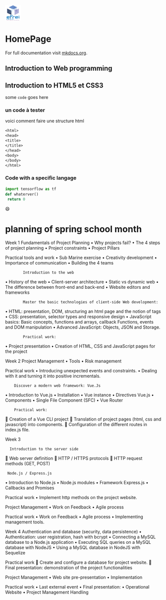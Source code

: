 <img src="./assets/efrei.png" width="50" height="50">

# HomePage

For full documentation visit [mkdocs.org](https://www.mkdocs.org).

## Introduction to Web programming

## Introduction to HTML5 et CSS3

some `code` goes here

### un code à tester

voici comment faire une structure html

```
<html>
<head>
<title>
</title>
</head>
<body>
</body>
</html>
```

### Code with a specific langage

```py linenums="1" 
import tensorflow as tf
def whaterver()
 return 0
```
:smile:

# planning of spring school month

Week 1
Fundamentals of Project Planning
•	Why projects fail? 
•	The 4 steps of project planning
•	Project constraints
•	Project Pillars

Practical tools and work
•	Sub Marine exercise
•	Creativity development
•	Importance of communication
•	Building the 4 teams

            Introduction to the web
•	History of the web
•	Client-server architecture
•	Static vs dynamic web
•	The difference between front-end and back-end 
•	Website editors and frameworks

            Master the basic technologies of client-side Web development: 

•	HTML: presentation, DOM, structuring an html page and the notion of tags 
•	CSS: presentation, selector types and responsive design
•	JavaScript basics: Basic concepts, functions and arrays, callback Functions, events and DOM manipulation
•	Advanced JavaScript: Objects, JSON and Storage. 

            Practical work:
•	Project presentation
•	Creation of HTML, CSS and JavaScript pages for the project

Week 2
Project Management
•	Tools
•	Risk management

Practical work
•	Introducing unexpected events and constraints.
•	Dealing with it and turning it into positive incrementals.

        Discover a modern web framework: Vue.Js

•	Introduction to Vue.js
•	Installation
•	Vue instance 
•	Directives Vue.js 
•	Components 
•	Single File Component (SFC) 
•	Vue Router 

        Practical work: 

	Creation of a Vue CLI project
	Translation of project pages (html, css and javascript) into components.
	Configuration of the different routes in index.js file.


Week 3 

      Introduction to the server side 
	Web server definition 
	HTTP / HTTPS protocols 
	HTTP request methods (GET, POST) 

     Node.js / Express.js



•	 Introduction to Node.js
•	 Node.js modules
•	 Framework Express.js
•	 Callbacks and Promises

Practical work 
•	Implement http methods on the project website.

Project Management
•	Work on Feedback
•	Agile process

Practical work
•	Work on Feedback
•	Agile process
•	Implementing management tools.

Week 4 
Authentication and database (security, data persistence)
•	 Authentication: user registration, hash with bcrypt
•	 Connecting a MySQL database to a Node.js application
•	 Executing SQL queries on a MySQL database with NodeJS
•	 Using a MySQL database in NodeJS with Sequelize

Practical work
	Create and configure a database for project website.
	Final presentation: demonstration of the project functionalities

Project Management
•	Web site pre-presentation 
•	Implementation

Practical work
•	Last external event
•	Final presentation: 
•	Operational Website 
•	Project Management Handling





